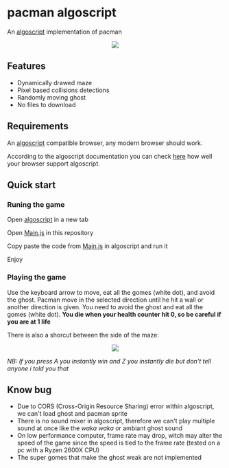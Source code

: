 # pacman algoscript
An [algoscript](http://www.algoscript.info/) implementation of pacman
<dl>
  <p align="center">
    <img src="https://happy44300.github.io/Thumbnail.PNG">
  </p>
</dl>

## Features
* Dynamically drawed maze
* Pixel based collisions detections
* Randomly moving ghost
* No files to download

## Requirements
An [algoscript](http://www.algoscript.info/) compatible browser, any modern browser should work.

According to the algoscript documentation you can check [here](http://html5test.com/) how well your browser support algoscript.

## Quick start
### Runing the game
Open [algoscript](http://www.algoscript.info/) in a new tab

Open [Main.js](https://github.com/happy44300/pac-man-algoscript-clone/blob/master/Main.js) in this repository

Copy paste the code from [Main.js](https://github.com/happy44300/pac-man-algoscript-clone/blob/master/Main.js) in algoscript and run it

Enjoy
### Playing the game

Use the keyboard arrow to move, eat all the gomes (white dot), and avoid the ghost.
Pacman move in the selected direction until he hit a wall or another direction is given. You need to
avoid the ghost and eat all the gomes (white dot).
**You die when your health counter hit 0, so be careful if you are at 1 life**

There is also a shorcut between the side of the maze:
<dl>
  <p align="center">
    <img src="https://happy44300.github.io/shortcut.png">
  </p>
</dl>

*NB: If you press A you instantly win and Z you instantly die but don't tell anyone i told you that*

## Know bug
* Due to CORS (Cross-Origin Resource Sharing) error within algoscript, we can't load ghost and pacman sprite
* There is no sound mixer in algoscript, therefore we can't play multiple sound at once like the *waka waka* or ambiant ghost sound
* On low performance computer, frame rate may drop, witch may alter the speed of the game since the speed is tied to the frame rate (tested on a pc with a Ryzen 2600X CPU)
* The super gomes that make the ghost weak are not implemented
